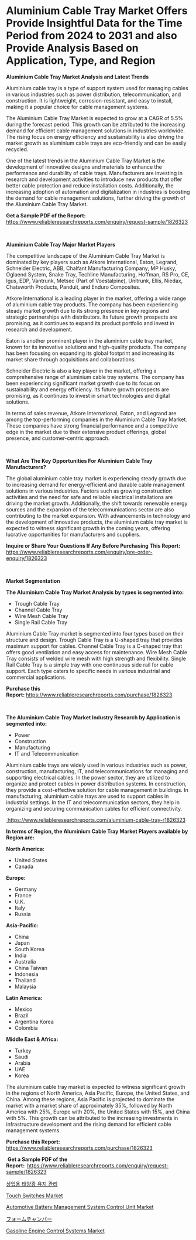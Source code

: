 <p><h1>Aluminium Cable Tray Market Offers Provide Insightful Data for the Time Period from 2024 to 2031 and also Provide Analysis Based on Application, Type, and Region</h1></p><p><strong>Aluminium Cable Tray Market Analysis and Latest Trends</strong></p>
<p><p>Aluminium cable tray is a type of support system used for managing cables in various industries such as power distribution, telecommunication, and construction. It is lightweight, corrosion-resistant, and easy to install, making it a popular choice for cable management systems.</p><p>The Aluminium Cable Tray Market is expected to grow at a CAGR of 5.5% during the forecast period. This growth can be attributed to the increasing demand for efficient cable management solutions in industries worldwide. The rising focus on energy efficiency and sustainability is also driving the market growth as aluminium cable trays are eco-friendly and can be easily recycled.</p><p>One of the latest trends in the Aluminium Cable Tray Market is the development of innovative designs and materials to enhance the performance and durability of cable trays. Manufacturers are investing in research and development activities to introduce new products that offer better cable protection and reduce installation costs. Additionally, the increasing adoption of automation and digitalization in industries is boosting the demand for cable management solutions, further driving the growth of the Aluminium Cable Tray Market.</p></p>
<p><strong>Get a Sample PDF of the Report:&nbsp;</strong> <a href="https://www.reliableresearchreports.com/enquiry/request-sample/1826323">https://www.reliableresearchreports.com/enquiry/request-sample/1826323</a></p>
<p>&nbsp;</p>
<p><strong>Aluminium Cable Tray Major Market Players</strong></p>
<p><p>The competitive landscape of the Aluminium Cable Tray Market is dominated by key players such as Atkore International, Eaton, Legrand, Schneider Electric, ABB, Chalfant Manufacturing Company, MP Husky, Oglaend System, Snake Tray, Techline Manufacturing, Hoffman, RS Pro, CE, Igus, EDP, Vantrunk, Metsec (Part of Voestalpine), Unitrunk, Ellis, Niedax, Chatsworth Products, Panduit, and Enduro Composites.</p><p>Atkore International is a leading player in the market, offering a wide range of aluminium cable tray products. The company has been experiencing steady market growth due to its strong presence in key regions and strategic partnerships with distributors. Its future growth prospects are promising, as it continues to expand its product portfolio and invest in research and development.</p><p>Eaton is another prominent player in the aluminium cable tray market, known for its innovative solutions and high-quality products. The company has been focusing on expanding its global footprint and increasing its market share through acquisitions and collaborations.</p><p>Schneider Electric is also a key player in the market, offering a comprehensive range of aluminium cable tray systems. The company has been experiencing significant market growth due to its focus on sustainability and energy efficiency. Its future growth prospects are promising, as it continues to invest in smart technologies and digital solutions.</p><p>In terms of sales revenue, Atkore International, Eaton, and Legrand are among the top-performing companies in the Aluminium Cable Tray Market. These companies have strong financial performance and a competitive edge in the market due to their extensive product offerings, global presence, and customer-centric approach.</p></p>
<p>&nbsp;</p>
<p><strong>What Are The Key Opportunities For Aluminium Cable Tray Manufacturers?</strong></p>
<p><p>The global aluminium cable tray market is experiencing steady growth due to increasing demand for energy-efficient and durable cable management solutions in various industries. Factors such as growing construction activities and the need for safe and reliable electrical installations are driving the market growth. Additionally, the shift towards renewable energy sources and the expansion of the telecommunications sector are also contributing to the market expansion. With advancements in technology and the development of innovative products, the aluminium cable tray market is expected to witness significant growth in the coming years, offering lucrative opportunities for manufacturers and suppliers.</p></p>
<p><strong>Inquire or Share Your Questions If Any Before Purchasing This Report:</strong> <a href="https://www.reliableresearchreports.com/enquiry/pre-order-enquiry/1826323">https://www.reliableresearchreports.com/enquiry/pre-order-enquiry/1826323</a></p>
<p>&nbsp;</p>
<p><strong>Market Segmentation</strong></p>
<p><strong>The Aluminium Cable Tray Market Analysis by types is segmented into:</strong></p>
<p><ul><li>Trough Cable Tray</li><li>Channel Cable Tray</li><li>Wire Mesh Cable Tray</li><li>Single Rail Cable Tray</li></ul></p>
<p><p>Aluminium Cable Tray market is segmented into four types based on their structure and design. Trough Cable Tray is a U-shaped tray that provides maximum support for cables. Channel Cable Tray is a C-shaped tray that offers good ventilation and easy access for maintenance. Wire Mesh Cable Tray consists of welded wire mesh with high strength and flexibility. Single Rail Cable Tray is a simple tray with one continuous side rail for cable support. Each type caters to specific needs in various industrial and commercial applications.</p></p>
<p><strong>Purchase this Report:&nbsp;</strong><a href="https://www.reliableresearchreports.com/purchase/1826323">https://www.reliableresearchreports.com/purchase/1826323</a></p>
<p>&nbsp;</p>
<p><strong>The Aluminium Cable Tray Market Industry Research by Application is segmented into:</strong></p>
<p><ul><li>Power</li><li>Construction</li><li>Manufacturing</li><li>IT and Telecommunication</li></ul></p>
<p><p>Aluminium cable trays are widely used in various industries such as power, construction, manufacturing, IT, and telecommunications for managing and supporting electrical cables. In the power sector, they are utilized to organize and protect cables in power distribution systems. In construction, they provide a cost-effective solution for cable management in buildings. In manufacturing, aluminium cable trays are used to support cables in industrial settings. In the IT and telecommunication sectors, they help in organizing and securing communication cables for efficient connectivity.</p></p>
<p><a href="https://www.reliableresearchreports.com/aluminium-cable-tray-r1826323">&nbsp;https://www.reliableresearchreports.com/aluminium-cable-tray-r1826323</a></p>
<p><strong>In terms of Region, the Aluminium Cable Tray Market Players available by Region are:</strong></p>
<p>
    <p> <strong> North America: </strong>
        <ul>
            <li>United States</li>
            <li>Canada</li>
        </ul>
        </p> 
    <p> <strong> Europe: </strong>
        <ul>
            <li>Germany</li>
            <li>France</li>
            <li>U.K.</li>
            <li>Italy</li>
            <li>Russia</li>
        </ul>
        </p> 
    <p> <strong> Asia-Pacific: </strong>
        <ul>
            <li>China</li>
            <li>Japan</li>
            <li>South Korea</li>
            <li>India</li>
            <li>Australia</li>
            <li>China Taiwan</li>
            <li>Indonesia</li>
            <li>Thailand</li>
            <li>Malaysia</li>
        </ul>
        </p> 
    <p> <strong> Latin America: </strong>
        <ul>
            <li>Mexico</li>
            <li>Brazil</li>
            <li>Argentina Korea</li>
            <li>Colombia</li>
        </ul>
        </p> 
    <p> <strong> Middle East & Africa: </strong>
        <ul>
            <li>Turkey</li>
            <li>Saudi</li>
            <li>Arabia</li>
            <li>UAE</li>
            <li>Korea</li>
        </ul>
    </p>
    </p>
<p><p>The aluminium cable tray market is expected to witness significant growth in the regions of North America, Asia Pacific, Europe, the United States, and China. Among these regions, Asia Pacific is projected to dominate the market with a market share of approximately 35%, followed by North America with 25%, Europe with 20%, the United States with 15%, and China with 5%. This growth can be attributed to the increasing investments in infrastructure development and the rising demand for efficient cable management systems.</p></p>
<p><strong>Purchase this Report: </strong><a href="https://www.reliableresearchreports.com/purchase/1826323">https://www.reliableresearchreports.com/purchase/1826323</a></p>
<p>&nbsp;<strong>Get a Sample PDF of the Report:&nbsp;&nbsp;</strong><a href="https://www.reliableresearchreports.com/enquiry/request-sample/1826323">https://www.reliableresearchreports.com/enquiry/request-sample/1826323</a></p>
<p><strong></strong></p>
<p><p><a href="https://github.com/darrellockm3ytan895656/Market-Research-Report-List-1/blob/main/739661128345.md">상업용 태양광 유지 관리</a></p><p><a href="https://github.com/shotows/Market-Research-Report-List-2/blob/main/touch-switches-market.md">Touch Switches Market</a></p><p><a href="https://www.linkedin.com/pulse/analyzing-automotive-battery-management-system-control-omiuc?trackingId=WElMKf26XFp8kuPutbHvIw%3D%3D">Automotive Battery Management System Control Unit Market</a></p><p><a href="https://github.com/cbigkbh02719/Market-Research-Report-List-1/blob/main/757512830958.md">フォームチャンバー</a></p><p><a href="https://www.linkedin.com/pulse/gasoline-engine-control-systems-market-size-cagr-trends-2024-2030-1iadc?trackingId=JwZ0rfE1YxeLp5DP6cExHg%3D%3D">Gasoline Engine Control Systems Market</a></p></p>